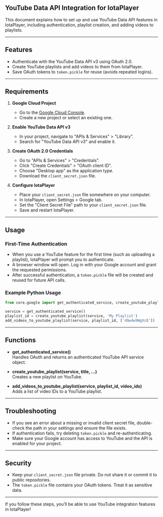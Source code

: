 ## YouTube Data API Integration for IotaPlayer

This document explains how to set up and use YouTube Data API features in IotaPlayer, including authentication, playlist creation, and adding videos to playlists.

---

## Features

- Authenticate with the YouTube Data API v3 using OAuth 2.0.
- Create YouTube playlists and add videos to them from IotaPlayer.
- Save OAuth tokens to `token.pickle` for reuse (avoids repeated logins).

---

## Requirements

1. **Google Cloud Project**
   - Go to the [Google Cloud Console](https://console.cloud.google.com).
   - Create a new project or select an existing one.

2. **Enable YouTube Data API v3**
   - In your project, navigate to "APIs & Services" > "Library".
   - Search for "YouTube Data API v3" and enable it.

3. **Create OAuth 2.0 Credentials**
   - Go to "APIs & Services" > "Credentials".
   - Click "Create Credentials" > "OAuth client ID".
   - Choose "Desktop app" as the application type.
   - Download the `client_secret.json` file.

4. **Configure IotaPlayer**
   - Place your `client_secret.json` file somewhere on your computer.
   - In IotaPlayer, open Settings > Google tab.
   - Set the "Client Secret File" path to your `client_secret.json` file.
   - Save and restart IotaPlayer.

---

## Usage

### First-Time Authentication

- When you use a YouTube feature for the first time (such as uploading a playlist), IotaPlayer will prompt you to authenticate.
- A browser window will open. Log in with your Google account and grant the requested permissions.
- After successful authentication, a `token.pickle` file will be created and reused for future API calls.

### Example Python Usage

```python
from core.google import get_authenticated_service, create_youtube_playlist, add_videos_to_youtube_playlist

service = get_authenticated_service()
playlist_id = create_youtube_playlist(service, 'My Playlist')
add_videos_to_youtube_playlist(service, playlist_id, ['dQw4w9WgXcQ'])
```

---

## Functions

- **get_authenticated_service()**  
  Handles OAuth and returns an authenticated YouTube API service object.

- **create_youtube_playlist(service, title, ...)**  
  Creates a new playlist on YouTube.

- **add_videos_to_youtube_playlist(service, playlist_id, video_ids)**  
  Adds a list of video IDs to a YouTube playlist.

---

## Troubleshooting

- If you see an error about a missing or invalid client secret file, double-check the path in your settings and ensure the file exists.
- If authentication fails, try deleting `token.pickle` and re-authenticating.
- Make sure your Google account has access to YouTube and the API is enabled for your project.

---

## Security

- Keep your `client_secret.json` file private. Do not share it or commit it to public repositories.
- The `token.pickle` file contains your OAuth tokens. Treat it as sensitive data.

---

If you follow these steps, you’ll be able to use YouTube integration features in IotaPlayer!